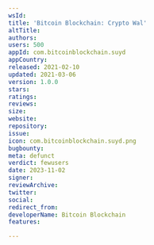 ```yaml
---
wsId: 
title: 'Bitcoin Blockchain: Crypto Wal'
altTitle: 
authors: 
users: 500
appId: com.bitcoinblockchain.suyd
appCountry: 
released: 2021-02-10
updated: 2021-03-06
version: 1.0.0
stars: 
ratings: 
reviews: 
size: 
website: 
repository: 
issue: 
icon: com.bitcoinblockchain.suyd.png
bugbounty: 
meta: defunct
verdict: fewusers
date: 2023-11-02
signer: 
reviewArchive: 
twitter: 
social: 
redirect_from: 
developerName: Bitcoin Blockchain
features: 

---
```


